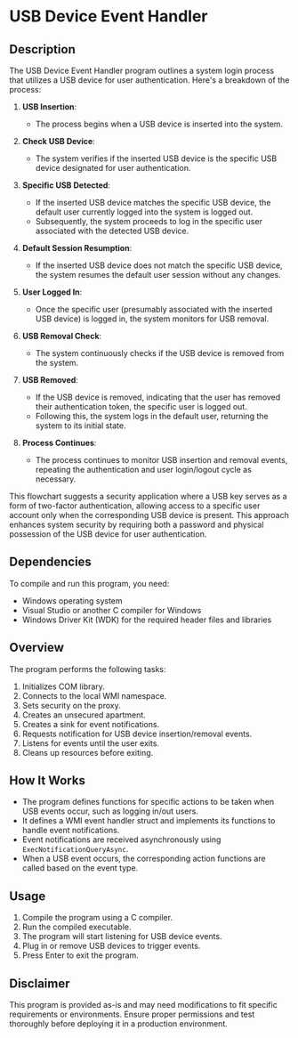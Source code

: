 # USB Device Event Handler

## Description

The USB Device Event Handler program outlines a system login process that utilizes a USB device for user authentication. Here's a breakdown of the process:

1. **USB Insertion**:
   - The process begins when a USB device is inserted into the system.

2. **Check USB Device**:
   - The system verifies if the inserted USB device is the specific USB device designated for user authentication.

3. **Specific USB Detected**:
   - If the inserted USB device matches the specific USB device, the default user currently logged into the system is logged out.
   - Subsequently, the system proceeds to log in the specific user associated with the detected USB device.

4. **Default Session Resumption**:
   - If the inserted USB device does not match the specific USB device, the system resumes the default user session without any changes.

5. **User Logged In**:
   - Once the specific user (presumably associated with the inserted USB device) is logged in, the system monitors for USB removal.

6. **USB Removal Check**:
   - The system continuously checks if the USB device is removed from the system.

7. **USB Removed**:
   - If the USB device is removed, indicating that the user has removed their authentication token, the specific user is logged out.
   - Following this, the system logs in the default user, returning the system to its initial state.

8. **Process Continues**:
   - The process continues to monitor USB insertion and removal events, repeating the authentication and user login/logout cycle as necessary.

This flowchart suggests a security application where a USB key serves as a form of two-factor authentication, allowing access to a specific user account only when the corresponding USB device is present. This approach enhances system security by requiring both a password and physical possession of the USB device for user authentication.

## Dependencies

To compile and run this program, you need:

- Windows operating system
- Visual Studio or another C compiler for Windows
- Windows Driver Kit (WDK) for the required header files and libraries

## Overview

The program performs the following tasks:

1. Initializes COM library.
2. Connects to the local WMI namespace.
3. Sets security on the proxy.
4. Creates an unsecured apartment.
5. Creates a sink for event notifications.
6. Requests notification for USB device insertion/removal events.
7. Listens for events until the user exits.
8. Cleans up resources before exiting.

## How It Works

- The program defines functions for specific actions to be taken when USB events occur, such as logging in/out users.
- It defines a WMI event handler struct and implements its functions to handle event notifications.
- Event notifications are received asynchronously using `ExecNotificationQueryAsync`.
- When a USB event occurs, the corresponding action functions are called based on the event type.

## Usage

1. Compile the program using a C compiler.
2. Run the compiled executable.
3. The program will start listening for USB device events.
4. Plug in or remove USB devices to trigger events.
5. Press Enter to exit the program.

## Disclaimer

This program is provided as-is and may need modifications to fit specific requirements or environments. Ensure proper permissions and test thoroughly before deploying it in a production environment.
